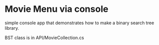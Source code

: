 # Movie Menu via console
simple console app that demonstrates how to make a binary search tree library.

BST class is in API/MovieCollection.cs
